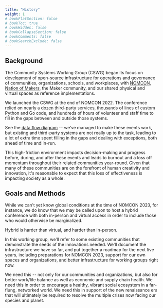 ```yaml
---
title: "History"
weight: 1
# bookFlatSection: false
# bookToc: true
# bookHidden: false
# bookCollapseSection: false
# bookComments: false
# bookSearchExclude: false
---
```


## Background

The Community Systems Working Group (CSWG) began its focus on
development of open-source infrastructure for operations and
governance of communities, organizations, schools, and workplaces,
with [NOMCON](https://nomcon.org), [Nation of
Makers](https://www.nationofmakers.us/), the Maker community, and our
shared physical and virtual spaces as reference implementations.

We launched the CSWG at the end of NOMCON 2022.  The conference relied
on nearly a dozen third-party services, thousands of lines of custom
Python and Go code, and hundreds of hours of volunteer and staff time
to fill in the gaps between and outside those systems.  

See the [data flow diagram](/docs/nomcon-2022/dataflow) -- we've
managed to make these events work, but existing and third-party
systems are not really up to the task, leading to a lot of extra time
spent filling in the gaps and dealing with exceptions, both ahead of
time and in-run.

This high-friction environment impacts decision-making and progress
before, during, and after these events and leads to burnout and a loss
off momentum throughout their related communities year-round.  Given
that many of these communities are on the forefront of human
creativity and innovation, it's reasonable to expect that this loss of
effectiveness is impacting society as a whole.

## Goals and Methods

While we can't yet know global conditions at the time of NOMCON 2023,
for instance, we do know that we may be called upon to host a hybrid
conference with both in-person and virtual access in order to
include those who would otherwise be marginalized.  

Hybrid is harder than virtual, and harder than in-person.

In this working group, we'll refer to some existing communities that
demonstrate the seeds of the innovations needed.  We'll document the
infrastructure we have so far, and put together a roadmap for the next
five years, including preparations for NOMCON 2023, support for our
own spaces and organizations, and better infrastructure for working
groups right now.

We need this -- not only for our communities and organizations, but
also for better work/life balance as well as economic and supply chain
health.  We need this in order to encourage a healthy, vibrant social
ecosystem in a far-flung, networked world.  We need this in support of
the new renaissance era that will ultimately be required to resolve
the multiple crises now facing our species and planet.  

